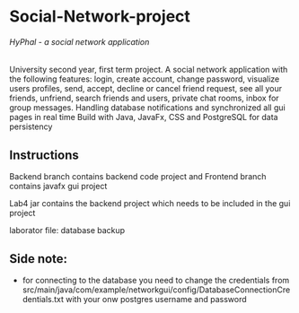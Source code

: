 # Social-Network-project
###### HyPhal - a social network application

University second year, first term project. A social network application with the following features: login, create account, change password, visualize users profiles, send, accept, decline or cancel friend request, see all your friends, unfriend, search friends and users, private chat rooms, inbox for group messages.
Handling database notifications and synchronized all gui pages in real time 
Build with Java, JavaFx, CSS and PostgreSQL for data persistency


## Instructions

Backend branch contains backend code project and Frontend branch contains javafx gui project

Lab4 jar contains the backend project which needs to be included in the gui project

laborator file: database backup 


## Side note: 

- for connecting to the database you need to change the credentials from 
src/main/java/com/example/networkgui/config/DatabaseConnectionCredentials.txt
with your onw postgres username and password
